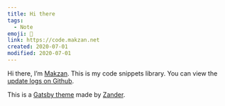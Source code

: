 ```yaml
---
title: Hi there
tags:
  - Note
emoji: 👋
link: https://code.makzan.net
created: 2020-07-01
modified: 2020-07-01
---
```


Hi there, I’m [Makzan](https://makzan.net). This is my code snippets library. You can view the [update logs on Github](https://github.com/makzan/code.makzan.net/commits/master).

This is a [Gatsby theme](https://zander.wtf/blog/code-notes-release) made by [Zander](https://zander.wtf).